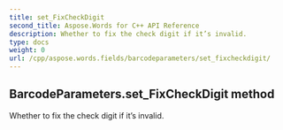 ```yaml
---
title: set_FixCheckDigit
second_title: Aspose.Words for C++ API Reference
description: Whether to fix the check digit if it’s invalid. 
type: docs
weight: 0
url: /cpp/aspose.words.fields/barcodeparameters/set_fixcheckdigit/
---
```

## BarcodeParameters.set_FixCheckDigit method


Whether to fix the check digit if it’s invalid.


